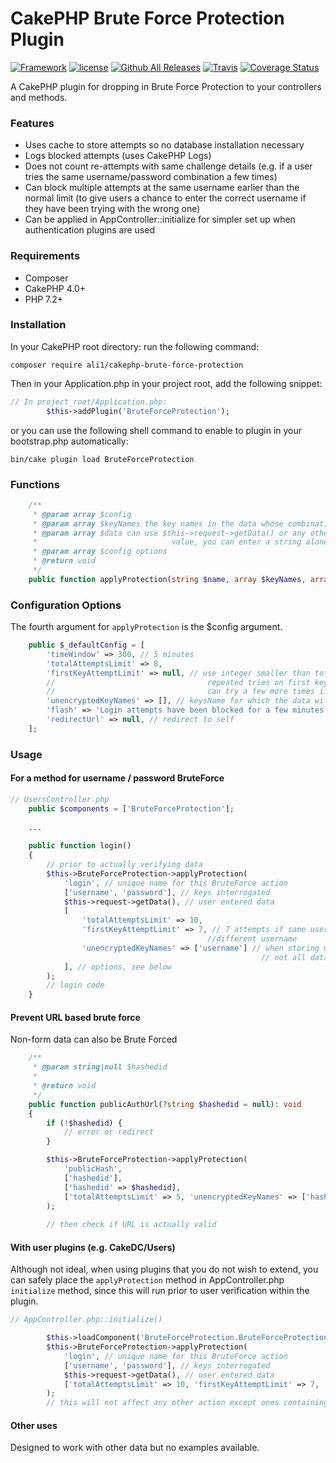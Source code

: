 # CakePHP Brute Force Protection Plugin

[![Framework](https://img.shields.io/badge/Framework-CakePHP%203.x-orange.svg)](http://cakephp.org)
[![license](https://img.shields.io/github/license/LeWestopher/cakephp-monga.svg?maxAge=2592000)](https://github.com/LeWestopher/cakephp-monga/blob/master/LICENSE)
[![Github All Releases](https://img.shields.io/packagist/dt/ali1/cakephp-brute-force-protection.svg?maxAge=2592000)](https://packagist.org/packages/ali1/cakephp-brute-force-protection)
[![Travis](https://img.shields.io/travis/ali1/cakephp-brute-force-protection.svg?maxAge=2592000)](https://travis-ci.org/ali1/cakephp-brute-force-protection)
[![Coverage Status](https://coveralls.io/repos/github/ali1/cakephp-brute-force-protection/badge.svg)](https://coveralls.io/github/ali1/cakephp-brute-force-protection)

A CakePHP plugin for dropping in Brute Force Protection to your controllers and methods. 

### Features
* Uses cache to store attempts so no database installation necessary
* Logs blocked attempts (uses CakePHP Logs)
* Does not count re-attempts with same challenge details (e.g. if a user tries the same username/password combination a few times)
* Can block multiple attempts at the same username earlier than the normal limit (to give users a chance to enter the correct username if they have been trying with the wrong one)
* Can be applied in AppController::initialize for simpler set up when authentication plugins are used

### Requirements

* Composer
* CakePHP 4.0+
* PHP 7.2+

### Installation

In your CakePHP root directory: run the following command:

```
composer require ali1/cakephp-brute-force-protection
```

Then in your Application.php in your project root, add the following snippet:

```php
// In project_root/Application.php:
        $this->addPlugin('BruteForceProtection');
```

or you can use the following shell command to enable to plugin in your bootstrap.php automatically:

```
bin/cake plugin load BruteForceProtection
```

### Functions

````php
    /**
     * @param array $config
     * @param array $keyNames the key names in the data whose combinations will be checked
     * @param array $data can use $this->request->getData() or any other array, or for BruteForce of single
     *                              value, you can enter a string alone
     * @param array $config options
     * @return void
     */
    public function applyProtection(string $name, array $keyNames, array $data, array $config = [])
````

### Configuration Options

The fourth argument for `applyProtection` is the $config argument.

````php
    public $_defaultConfig = [
        'timeWindow' => 300, // 5 minutes
        'totalAttemptsLimit' => 8,
        'firstKeyAttemptLimit' => null, // use integer smaller than totalAttemptsLimit to make tighter restrictions on
        //                                  repeated tries on first key (i.e. 5 tries with a single username, but then
        //                                  can try a few more times if realises the username was wrong
        'unencryptedKeyNames' => [], // keysName for which the data will be stored unencrypted in cache (i.e. usernames)
        'flash' => 'Login attempts have been blocked for a few minutes. Please try again later.', // null for no Flash
        'redirectUrl' => null, // redirect to self
    ];
````

### Usage

#### For a method for username / password BruteForce

```php
// UsersController.php
    public $components = ['BruteForceProtection'];
    
    ...
    
    public function login()
    {
        // prior to actually verifying data
        $this->BruteForceProtection->applyProtection(
            'login', // unique name for this BruteForce action
            ['username', 'password'], // keys interrogated
            $this->request->getData(), // user entered data
            [
                'totalAttemptsLimit' => 10,
                'firstKeyAttemptLimit' => 7, // 7 attempts if same username, but then allow another 3 if user tries
                                            //different username
                'unencryptedKeyNames' => ['username'] // when storing users history, which is needed to ignore duplicate challenges, 
                                                        // not all data needs to be encrypted. Useful for monitoring/debugging.
            ], // options, see below
        );
        // login code
    }
```

#### Prevent URL based brute force

Non-form data can also be Brute Forced

````php
    /**
     * @param string|null $hashedid
     *
     * @return void
     */
    public function publicAuthUrl(?string $hashedid = null): void
    {
        if (!$hashedid) {
            // error or redirect
        }

        $this->BruteForceProtection->applyProtection(
            'publicHash',
            ['hashedid'],
            ['hashedid' => $hashedid],
            ['totalAttemptsLimit' => 5, 'unencryptedKeyNames' => ['hashedid'], 'redirectUrl' => '/'],
        );
        
        // then check if URL is actually valid
````

#### With user plugins (e.g. CakeDC/Users)

Although not ideal, when using plugins that you do not wish to extend, you can safely place the `applyProtection` method in AppController.php `initialize` method, since this will run prior to user verification within the plugin.

```php
// AppController.php::initialize()

        $this->loadComponent('BruteForceProtection.BruteForceProtection'); // Keep above any authentication components if running on initialize (default)
        $this->BruteForceProtection->applyProtection(
            'login', // unique name for this BruteForce action
            ['username', 'password'], // keys interrogated
            $this->request->getData(), // user entered data
            ['totalAttemptsLimit' => 10, 'firstKeyAttemptLimit' => 7, 'unencryptedKeyNames' => ['username']], // options, see below
        );
        // this will not affect any other action except ones containing the username and password data points in $this->request->getData()
```

#### Other uses

Designed to work with other data but no examples available.
